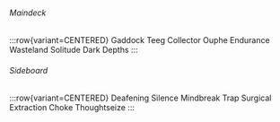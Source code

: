 <!-- markdownlint-disable first-line-heading -->

###### Maindeck

:::row{variant=CENTERED}
Gaddock Teeg
Collector Ouphe
Endurance
Wasteland
Solitude
Dark Depths
:::

###### Sideboard

:::row{variant=CENTERED}
Deafening Silence
Mindbreak Trap
Surgical Extraction
Choke
Thoughtseize
:::
